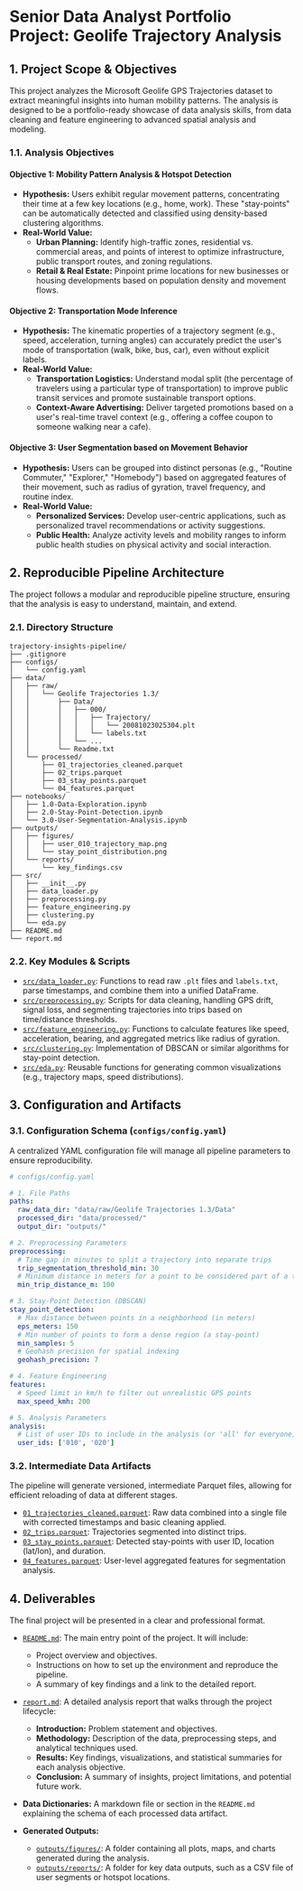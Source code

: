 # Senior Data Analyst Portfolio Project: Geolife Trajectory Analysis

## 1. Project Scope & Objectives

This project analyzes the Microsoft Geolife GPS Trajectories dataset to extract meaningful insights into human mobility patterns. The analysis is designed to be a portfolio-ready showcase of data analysis skills, from data cleaning and feature engineering to advanced spatial analysis and modeling.

### 1.1. Analysis Objectives

#### Objective 1: Mobility Pattern Analysis & Hotspot Detection
*   **Hypothesis:** Users exhibit regular movement patterns, concentrating their time at a few key locations (e.g., home, work). These "stay-points" can be automatically detected and classified using density-based clustering algorithms.
*   **Real-World Value:**
    *   **Urban Planning:** Identify high-traffic zones, residential vs. commercial areas, and points of interest to optimize infrastructure, public transport routes, and zoning regulations.
    *   **Retail & Real Estate:** Pinpoint prime locations for new businesses or housing developments based on population density and movement flows.

#### Objective 2: Transportation Mode Inference
*   **Hypothesis:** The kinematic properties of a trajectory segment (e.g., speed, acceleration, turning angles) can accurately predict the user's mode of transportation (walk, bike, bus, car), even without explicit labels.
*   **Real-World Value:**
    *   **Transportation Logistics:** Understand modal split (the percentage of travelers using a particular type of transportation) to improve public transit services and promote sustainable transport options.
    *   **Context-Aware Advertising:** Deliver targeted promotions based on a user's real-time travel context (e.g., offering a coffee coupon to someone walking near a cafe).

#### Objective 3: User Segmentation based on Movement Behavior
*   **Hypothesis:** Users can be grouped into distinct personas (e.g., "Routine Commuter," "Explorer," "Homebody") based on aggregated features of their movement, such as radius of gyration, travel frequency, and routine index.
*   **Real-World Value:**
    *   **Personalized Services:** Develop user-centric applications, such as personalized travel recommendations or activity suggestions.
    *   **Public Health:** Analyze activity levels and mobility ranges to inform public health studies on physical activity and social interaction.

## 2. Reproducible Pipeline Architecture

The project follows a modular and reproducible pipeline structure, ensuring that the analysis is easy to understand, maintain, and extend.

### 2.1. Directory Structure

```
trajectory-insights-pipeline/
├── .gitignore
├── configs/
│   └── config.yaml
├── data/
│   ├── raw/
│   │   └── Geolife Trajectories 1.3/
│   │       ├── Data/
│   │       │   ├── 000/
│   │       │   │   ├── Trajectory/
│   │       │   │   │   └── 20081023025304.plt
│   │       │   │   └── labels.txt
│   │       │   └── ...
│   │       └── Readme.txt
│   └── processed/
│       ├── 01_trajectories_cleaned.parquet
│       ├── 02_trips.parquet
│       ├── 03_stay_points.parquet
│       └── 04_features.parquet
├── notebooks/
│   ├── 1.0-Data-Exploration.ipynb
│   ├── 2.0-Stay-Point-Detection.ipynb
│   └── 3.0-User-Segmentation-Analysis.ipynb
├── outputs/
│   ├── figures/
│   │   ├── user_010_trajectory_map.png
│   │   └── stay_point_distribution.png
│   └── reports/
│       └── key_findings.csv
├── src/
│   ├── __init__.py
│   ├── data_loader.py
│   ├── preprocessing.py
│   ├── feature_engineering.py
│   ├── clustering.py
│   └── eda.py
├── README.md
└── report.md
```

### 2.2. Key Modules & Scripts

*   [`src/data_loader.py`](src/data_loader.py:1): Functions to read raw `.plt` files and `labels.txt`, parse timestamps, and combine them into a unified DataFrame.
*   [`src/preprocessing.py`](src/preprocessing.py:1): Scripts for data cleaning, handling GPS drift, signal loss, and segmenting trajectories into trips based on time/distance thresholds.
*   [`src/feature_engineering.py`](src/feature_engineering.py:1): Functions to calculate features like speed, acceleration, bearing, and aggregated metrics like radius of gyration.
*   [`src/clustering.py`](src/clustering.py:1): Implementation of DBSCAN or similar algorithms for stay-point detection.
*   [`src/eda.py`](src/eda.py:1): Reusable functions for generating common visualizations (e.g., trajectory maps, speed distributions).

## 3. Configuration and Artifacts

### 3.1. Configuration Schema (`configs/config.yaml`)

A centralized YAML configuration file will manage all pipeline parameters to ensure reproducibility.

```yaml
# configs/config.yaml

# 1. File Paths
paths:
  raw_data_dir: "data/raw/Geolife Trajectories 1.3/Data"
  processed_dir: "data/processed/"
  output_dir: "outputs/"

# 2. Preprocessing Parameters
preprocessing:
  # Time gap in minutes to split a trajectory into separate trips
  trip_segmentation_threshold_min: 30
  # Minimum distance in meters for a point to be considered part of a trip
  min_trip_distance_m: 100

# 3. Stay-Point Detection (DBSCAN)
stay_point_detection:
  # Max distance between points in a neighborhood (in meters)
  eps_meters: 150
  # Min number of points to form a dense region (a stay-point)
  min_samples: 5
  # Geohash precision for spatial indexing
  geohash_precision: 7

# 4. Feature Engineering
features:
  # Speed limit in km/h to filter out unrealistic GPS points
  max_speed_kmh: 200

# 5. Analysis Parameters
analysis:
  # List of user IDs to include in the analysis (or 'all' for everyone)
  user_ids: ['010', '020']
```

### 3.2. Intermediate Data Artifacts

The pipeline will generate versioned, intermediate Parquet files, allowing for efficient reloading of data at different stages.

*   [`01_trajectories_cleaned.parquet`](data/processed/01_trajectories_cleaned.parquet): Raw data combined into a single file with corrected timestamps and basic cleaning applied.
*   [`02_trips.parquet`](data/processed/02_trips.parquet): Trajectories segmented into distinct trips.
*   [`03_stay_points.parquet`](data/processed/03_stay_points.parquet): Detected stay-points with user ID, location (lat/lon), and duration.
*   [`04_features.parquet`](data/processed/04_features.parquet): User-level aggregated features for segmentation analysis.

## 4. Deliverables

The final project will be presented in a clear and professional format.

*   [`README.md`](README.md:1): The main entry point of the project. It will include:
    *   Project overview and objectives.
    *   Instructions on how to set up the environment and reproduce the pipeline.
    *   A summary of key findings and a link to the detailed report.

*   [`report.md`](report.md:1): A detailed analysis report that walks through the project lifecycle:
    *   **Introduction:** Problem statement and objectives.
    *   **Methodology:** Description of the data, preprocessing steps, and analytical techniques used.
    *   **Results:** Key findings, visualizations, and statistical summaries for each analysis objective.
    *   **Conclusion:** A summary of insights, project limitations, and potential future work.

*   **Data Dictionaries:** A markdown file or section in the `README.md` explaining the schema of each processed data artifact.

*   **Generated Outputs:**
    *   [`outputs/figures/`](outputs/figures/): A folder containing all plots, maps, and charts generated during the analysis.
    *   [`outputs/reports/`](outputs/reports/): A folder for key data outputs, such as a CSV file of user segments or hotspot locations.
